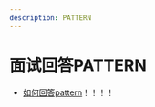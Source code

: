 ```yaml
---
description: PATTERN
---
```


# 面试回答PATTERN

* [如何回答pattern](https://learn.lianglianglee.com/%E4%B8%93%E6%A0%8F/%E6%9E%B6%E6%9E%84%E8%AE%BE%E8%AE%A1%E9%9D%A2%E8%AF%95%E7%B2%BE%E8%AE%B2/07%20%20RPC%EF%BC%9A%E5%A6%82%E4%BD%95%E5%9C%A8%E9%9D%A2%E8%AF%95%E4%B8%AD%E5%B1%95%E7%8E%B0%E5%87%BA%E2%80%9C%E9%80%A0%E8%BD%AE%E5%AD%90%E2%80%9D%E7%9A%84%E8%83%BD%E5%8A%9B%EF%BC%9F.md)！！！！
